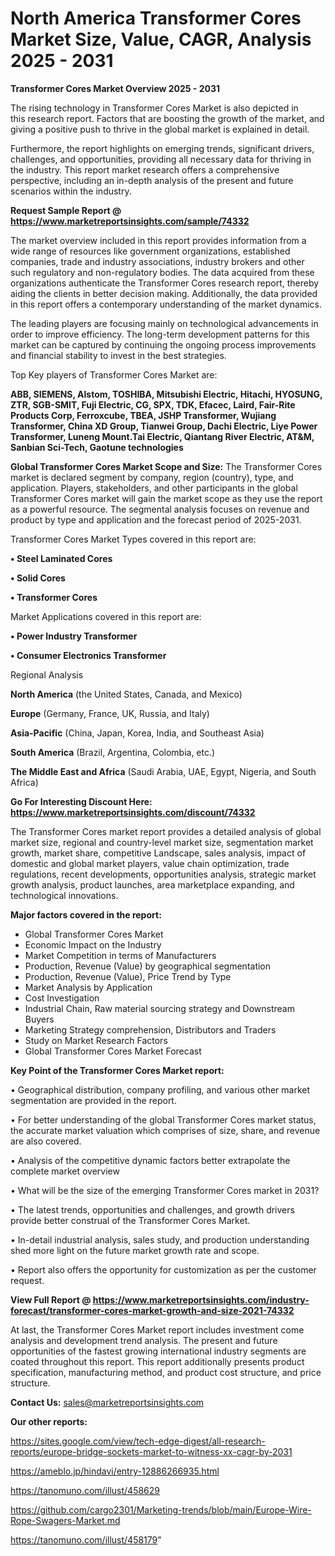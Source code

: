 # North America Transformer Cores Market Size, Value, CAGR, Analysis 2025 - 2031

<Strong> Transformer Cores Market Overview 2025 - 2031</strong>

The rising technology in Transformer Cores Market is also depicted in this research report. Factors that are boosting the growth of the market, and giving a positive push to thrive in the global market is explained in detail.

Furthermore, the report highlights on emerging trends, significant drivers, challenges, and opportunities, providing all necessary data for thriving in the industry. This report market research offers a comprehensive perspective, including an in-depth analysis of the present and future scenarios within the industry.

<strong>Request Sample Report @ <a href=https://www.marketreportsinsights.com/sample/74332>https://www.marketreportsinsights.com/sample/74332</a></strong>

The market overview included in this report provides information from a wide range of resources like government organizations, established companies, trade and industry associations, industry brokers and other such regulatory and non-regulatory bodies. The data acquired from these organizations authenticate the Transformer Cores research report, thereby aiding the clients in better decision making. Additionally, the data provided in this report offers a contemporary understanding of the market dynamics.

The leading players are focusing mainly on technological advancements in order to improve efficiency. The long-term development patterns for this market can be captured by continuing the ongoing process improvements and financial stability to invest in the best strategies.

Top Key players of Transformer Cores Market are:

<strong>ABB, SIEMENS, Alstom, TOSHIBA, Mitsubishi Electric, Hitachi, HYOSUNG, ZTR, SGB-SMIT, Fuji Electric, CG, SPX, TDK, Efacec, Laird, Fair-Rite Products Corp, Ferroxcube, TBEA, JSHP Transformer, Wujiang Transformer, China XD Group, Tianwei Group, Dachi Electric, Liye Power Transformer, Luneng Mount.Tai Electric, Qiantang River Electric, AT&M, Sanbian Sci-Tech, Gaotune technologies</strong>

<strong><b>Global Transformer Cores Market Scope and Size:</b></strong>
The Transformer Cores market is declared segment by company, region (country), type, and application. Players, stakeholders, and other participants in the global Transformer Cores market will gain the market scope as they use the report as a powerful resource. The segmental analysis focuses on revenue and product by type and application and the forecast period of 2025-2031.

Transformer Cores Market Types covered in this report are:

<strong>• Steel Laminated Cores

• Solid Cores

• Transformer Cores</strong>

Market Applications covered in this report are:

<strong>• Power Industry Transformer

• Consumer Electronics Transformer</strong> 

Regional Analysis

<strong>North America</strong> (the United States, Canada, and Mexico)

<strong>Europe</strong> (Germany, France, UK, Russia, and Italy)

<strong>Asia-Pacific</strong> (China, Japan, Korea, India, and Southeast Asia)

<strong>South America</strong> (Brazil, Argentina, Colombia, etc.)

<strong>The Middle East and Africa</strong> (Saudi Arabia, UAE, Egypt, Nigeria, and South Africa)

<strong>Go For Interesting Discount Here: <a href=https://www.marketreportsinsights.com/discount/74332>https://www.marketreportsinsights.com/discount/74332</a></strong>

The Transformer Cores market report provides a detailed analysis of global market size, regional and country-level market size, segmentation market growth, market share, competitive Landscape, sales analysis, impact of domestic and global market players, value chain optimization, trade regulations, recent developments, opportunities analysis, strategic market growth analysis, product launches, area marketplace expanding, and technological innovations.

<strong><b>Major factors covered in the report:</b></strong>
<ul>
  <li>Global Transformer Cores Market </li>
  <li>Economic Impact on the Industry</li>
  <li>Market Competition in terms of Manufacturers</li>
  <li>Production, Revenue (Value) by geographical segmentation</li>
  <li>Production, Revenue (Value), Price Trend by Type</li>
  <li>Market Analysis by Application</li>
  <li>Cost Investigation</li>
  <li>Industrial Chain, Raw material sourcing strategy and Downstream Buyers</li>
  <li>Marketing Strategy comprehension, Distributors and Traders</li>
  <li>Study on Market Research Factors</li>
  <li>Global Transformer Cores Market Forecast</li>
</ul>

<strong><b>Key Point of the Transformer Cores Market report:</b></strong>

• Geographical distribution, company profiling, and various other market segmentation are provided in the report.

• For better understanding of the global Transformer Cores market status, the accurate market valuation which comprises of size, share, and revenue are also covered.

• Analysis of the competitive dynamic factors better extrapolate the complete market overview

• What will be the size of the emerging Transformer Cores market in 2031?

• The latest trends, opportunities and challenges, and growth drivers provide better construal of the Transformer Cores Market.

• In-detail industrial analysis, sales study, and production understanding shed more light on the future market growth rate and scope.

• Report also offers the opportunity for customization as per the customer request.

<strong><b>View Full Report @ <a href=https://www.marketreportsinsights.com/industry-forecast/transformer-cores-market-growth-and-size-2021-74332>https://www.marketreportsinsights.com/industry-forecast/transformer-cores-market-growth-and-size-2021-74332</a></b></strong>


At last, the Transformer Cores Market report includes investment come analysis and development trend analysis. The present and future opportunities of the fastest growing international industry segments are coated throughout this report. This report additionally presents product specification, manufacturing method, and product cost structure, and price structure.

<strong>Contact Us:</strong>
sales@marketreportsinsights.com

<strong>Our other reports:</strong>

<a href=https://sites.google.com/view/tech-edge-digest/all-research-reports/europe-bridge-sockets-market-to-witness-xx-cagr-by-2031>https://sites.google.com/view/tech-edge-digest/all-research-reports/europe-bridge-sockets-market-to-witness-xx-cagr-by-2031</a>

<a href=https://ameblo.jp/hindavi/entry-12886266935.html>https://ameblo.jp/hindavi/entry-12886266935.html</a>

<a href=https://tanomuno.com/illust/458629>https://tanomuno.com/illust/458629</a>

<a href=https://github.com/cargo2301/Marketing-trends/blob/main/Europe-Wire-Rope-Swagers-Market.md>https://github.com/cargo2301/Marketing-trends/blob/main/Europe-Wire-Rope-Swagers-Market.md</a>

<a href=https://tanomuno.com/illust/458179>https://tanomuno.com/illust/458179</a>"
